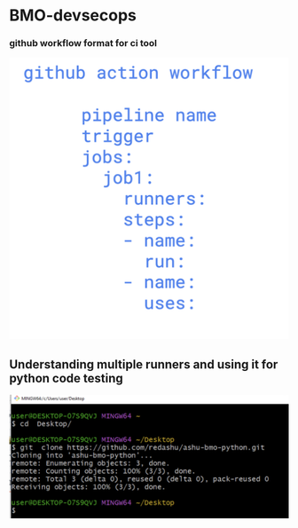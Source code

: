 # BMO-devsecops

### github workflow format for ci tool 

<img src="rev1.png">

## Understanding multiple runners and using it for python code testing

<img src="clone1.png">

